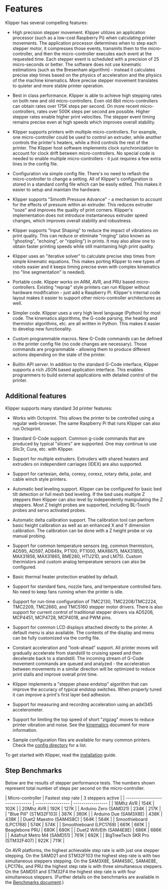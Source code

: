 # Features

Klipper has several compelling features:

- High precision stepper movement. Klipper utilizes an application processor
  (such as a low-cost Raspberry Pi) when calculating printer movements. The
  application processor determines when to step each stepper motor, it
  compresses those events, transmits them to the micro-controller, and then the
  micro-controller executes each event at the requested time. Each stepper event
  is scheduled with a precision of 25 micro-seconds or better. The software does
  not use kinematic estimations (such as the Bresenham algorithm) - instead it
  calculates precise step times based on the physics of acceleration and the
  physics of the machine kinematics. More precise stepper movement translates to
  quieter and more stable printer operation.

- Best in class performance. Klipper is able to achieve high stepping rates on
  both new and old micro-controllers. Even old 8bit micro-controllers can obtain
  rates over 175K steps per second. On more recent micro-controllers, rates over
  500K steps per second are possible. Higher stepper rates enable higher print
  velocities. The stepper event timing remains precise even at high speeds which
  improves overall stability.

- Klipper supports printers with multiple micro-controllers. For example, one
  micro-controller could be used to control an extruder, while another controls
  the printer's heaters, while a third controls the rest of the printer. The
  Klipper host software implements clock synchronization to account for clock
  drift between micro-controllers. No special code is needed to enable multiple
  micro-controllers - it just requires a few extra lines in the config file.

- Configuration via simple config file. There's no need to reflash the
  micro-controller to change a setting. All of Klipper's configuration is stored
  in a standard config file which can be easily edited. This makes it easier to
  setup and maintain the hardware.

- Klipper supports "Smooth Pressure Advance" - a mechanism to account for the
  effects of pressure within an extruder. This reduces extruder "ooze" and
  improves the quality of print corners. Klipper's implementation does not
  introduce instantaneous extruder speed changes, which improves overall
  stability and robustness.

- Klipper supports "Input Shaping" to reduce the impact of vibrations on print
  quality. This can reduce or eliminate "ringing" (also known as "ghosting",
  "echoing", or "rippling") in prints. It may also allow one to obtain faster
  printing speeds while still maintaining high print quality.

- Klipper uses an "iterative solver" to calculate precise step times from simple
  kinematic equations. This makes porting Klipper to new types of robots easier
  and it keeps timing precise even with complex kinematics (no "line
  segmentation" is needed).

- Portable code. Klipper works on ARM, AVR, and PRU based micro-controllers.
  Existing "reprap" style printers can run Klipper without hardware modification
  \- just add a Raspberry Pi. Klipper's internal code layout makes it easier to
  support other micro-controller architectures as well.

- Simpler code. Klipper uses a very high level language (Python) for most code.
  The kinematics algorithms, the G-code parsing, the heating and thermistor
  algorithms, etc. are all written in Python. This makes it easier to develop
  new functionality.

- Custom programmable macros. New G-Code commands can be defined in the printer
  config file (no code changes are necessary). Those commands are programmable -
  allowing them to produce different actions depending on the state of the
  printer.

- Builtin API server. In addition to the standard G-Code interface, Klipper
  supports a rich JSON based application interface. This enables programmers to
  build external applications with detailed control of the printer.

## Additional features

Klipper supports many standard 3d printer features:

- Works with Octoprint. This allows the printer to be controlled using a regular
  web-browser. The same Raspberry Pi that runs Klipper can also run Octoprint.

- Standard G-Code support. Common g-code commands that are produced by typical
  "slicers" are supported. One may continue to use Slic3r, Cura, etc. with
  Klipper.

- Support for multiple extruders. Extruders with shared heaters and extruders on
  independent carriages (IDEX) are also supported.

- Support for cartesian, delta, corexy, corexz, rotary delta, polar, and cable
  winch style printers.

- Automatic bed leveling support. Klipper can be configured for basic bed tilt
  detection or full mesh bed leveling. If the bed uses multiple Z steppers then
  Klipper can also level by independently manipulating the Z steppers. Most Z
  height probes are supported, including BL-Touch probes and servo activated
  probes.

- Automatic delta calibration support. The calibration tool can perform basic
  height calibration as well as an enhanced X and Y dimension calibration. The
  calibration can be done with a Z height probe or via manual probing.

- Support for common temperature sensors (eg, common thermistors, AD595, AD597,
  AD849x, PT100, PT1000, MAX6675, MAX31855, MAX31856, MAX31865, BME280, HTU21D,
  and LM75). Custom thermistors and custom analog temperature sensors can also
  be configured.

- Basic thermal heater protection enabled by default.

- Support for standard fans, nozzle fans, and temperature controlled fans. No
  need to keep fans running when the printer is idle.

- Support for run-time configuration of TMC2130, TMC2208/TMC2224, TMC2209,
  TMC2660, and TMC5160 stepper motor drivers. There is also support for current
  control of traditional stepper drivers via AD5206, MCP4451, MCP4728, MCP4018,
  and PWM pins.

- Support for common LCD displays attached directly to the printer. A default
  menu is also available. The contents of the display and menu can be fully
  customized via the config file.

- Constant acceleration and "look-ahead" support. All printer moves will
  gradually accelerate from standstill to cruising speed and then decelerate
  back to a standstill. The incoming stream of G-Code movement commands are
  queued and analyzed - the acceleration between movements in a similar
  direction will be optimized to reduce print stalls and improve overall print
  time.

- Klipper implements a "stepper phase endstop" algorithm that can improve the
  accuracy of typical endstop switches. When properly tuned it can improve a
  print's first layer bed adhesion.

- Support for measuring and recording acceleration using an adxl345
  accelerometer.

- Support for limiting the top speed of short "zigzag" moves to reduce printer
  vibration and noise. See the [kinematics](Kinematics.md) document for more
  information.

- Sample configuration files are available for many common printers. Check the
  [config directory](../config/) for a list.

To get started with Klipper, read the [installation](Installation.md) guide.

## Step Benchmarks

Below are the results of stepper performance tests. The numbers shown represent
total number of steps per second on the micro-controller.

| Micro-controller | Fastest step rate | 3 steppers active | |
------------------------------- | ----------------- | ----------------- | |
16Mhz AVR | 154K | 102K | | 20Mhz AVR | 192K | 127K | | Arduino Zero (SAMD21) |
234K | 217K | | "Blue Pill" (STM32F103) | 387K | 360K | | Arduino Due (SAM3X8E)
| 438K | 438K | | Duet2 Maestro (SAM4S8C) | 564K | 564K | | Smoothieboard
(LPC1768) | 574K | 574K | | Smoothieboard (LPC1769) | 661K | 661K | | Beaglebone
PRU | 680K | 680K | | Duet2 Wifi/Eth (SAM4E8E) | 686K | 686K | | Adafruit Metro
M4 (SAMD51) | 761K | 692K | | BigTreeTech SKR Pro (STM32F407) | 922K | 711K |

On AVR platforms, the highest achievable step rate is with just one stepper
stepping. On the SAMD21 and STM32F103 the highest step rate is with two
simultaneous steppers stepping. On the SAM3X8E, SAM4S8C, SAM4E8E, LPC176x, and
PRU the highest step rate is with three simultaneous steppers. On the SAMD51 and
STM32F4 the highest step rate is with four simultaneous steppers. (Further
details on the benchmarks are available in the
[Benchmarks document](Benchmarks.md).)

